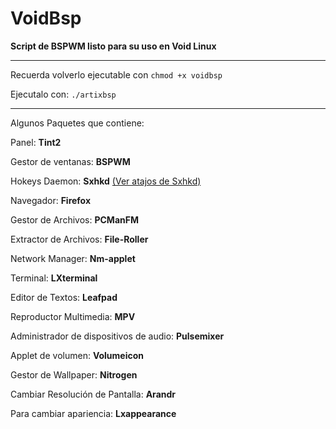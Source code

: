 # VoidBsp

**Script de BSPWM listo para su uso en Void Linux**

---

Recuerda volverlo ejecutable con `chmod +x voidbsp`

Ejecutalo con: `./artixbsp`


---

Algunos Paquetes que contiene:

Panel: **Tint2**

Gestor de ventanas: **BSPWM** 

Hokeys Daemon: **Sxhkd** [(Ver atajos de Sxhkd)](https://gitlab.com/d33vliter/voidbsp-/blob/master/config/sxhkd/sxhkdrc)

Navegador: **Firefox**

Gestor de Archivos: **PCManFM**

Extractor de Archivos: **File-Roller**

Network Manager: **Nm-applet**

Terminal: **LXterminal**

Editor de Textos: **Leafpad**

Reproductor Multimedia: **MPV**

Administrador de dispositivos de audio: **Pulsemixer**

Applet de volumen: **Volumeicon**

Gestor de Wallpaper: **Nitrogen**

Cambiar Resolución de Pantalla: **Arandr**

Para cambiar apariencia: **Lxappearance**
